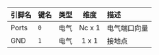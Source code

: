 <!--
DO NOT EDIT THIS FILE DIRECTLY.
This file is generated by tools/comp-docs.js.
All changes will be overwritten by regeneration.
-->

<slot class="model-pins">

| 引脚名 | 键名 | 类型 | 维度 | 描述 |
|:------ |:---- |:----:|:----:|:---- |
| Ports | `0` | 电气 | Nc x 1 | 电气端口向量 |
| GND | `1` | 电气 | 1 x 1 | 接地点 |

</slot>
